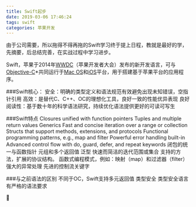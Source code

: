 ```yaml
---
title: Swift起步
date: 2019-03-06 17:46:24
tags: swift
categories: 苹果开发
---
```


由于公司需要，所以拖得不得再拖的Swift学习终于提上日程，教就是最好的学，先摘要，后总结完善，在实战过程中学习进步。

Swift，苹果于2014年[WWDC](https://baike.baidu.com/item/WWDC)（苹果开发者大会）发布的新开发语言，可与[Objective-C](https://baike.baidu.com/item/Objective-C)*共同运行于[Mac OS](https://baike.baidu.com/item/Mac%20OS)和[iOS](https://baike.baidu.com/item/iOS/45705)平台，用于搭建基于苹果平台的应用程序。


###Swift核心：
安全：明确的类型定义和语法规范有效避免出现未知错误，空指针引用
高效：是替代C、C++、OC的理想化工具，良好一致的性能优异表现
良好阅读性：基于数十年的科学语法研究，持续优化语法提供更好的可读可写生

###Swift特点
Closures unified with function pointers
Tuples and multiple return values
Generics
Fast and concise iteration over a range or collection
Structs that support methods, extensions, and protocols
Functional programming patterns, e.g., map and filter
Powerful error handling built-in
Advanced control flow with do, guard, defer, and repeat keywords
闭包的统一与函数指针
元组和多个返回值
泛型
快速而简洁的迭代范围或集合
支持的方法，扩展的协议结构。
函数式编程模式，例如：映射（map）和过滤器（filter）
强大的异常处理
先进的控制流关键字

###与之前语法的区别
不同于OC，Swift支持多元返回值 
类型安全
类型安全语言有严格的语法要求


